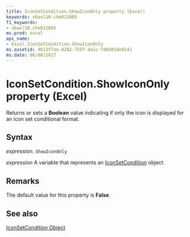 ```yaml
---
title: IconSetCondition.ShowIconOnly property (Excel)
keywords: vbaxl10.chm812085
f1_keywords:
- vbaxl10.chm812085
ms.prod: excel
api_name:
- Excel.IconSetCondition.ShowIconOnly
ms.assetid: 4613f7ae-8282-755f-4a1c-fd6b01de0141
ms.date: 06/08/2017
---
```



# IconSetCondition.ShowIconOnly property (Excel)

Returns or sets a  **Boolean** value indicating if only the icon is displayed for an icon set conditional format.


## Syntax

 _expression_. `ShowIconOnly`

 _expression_ A variable that represents an [IconSetCondition](Excel.IconSetCondition.md) object.


## Remarks

The default value for this property is  **False**.


## See also


[IconSetCondition Object](Excel.IconSetCondition.md)


